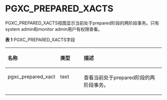 # PGXC\_PREPARED\_XACTS<a name="ZH-CN_TOPIC_0000001197451547"></a>

PGXC\_PREPARED\_XACTS视图显示当前处于prepared阶段的两阶段事务。只有system admin和monitor admin用户有权限查看。

**表 1**  PGXC\_PREPARED\_XACTS字段

<a name="zh-cn_topic_0059779265_t7922cbf6e3354899af0bcd4b088a41ad"></a>
<table><thead align="left"><tr id="zh-cn_topic_0059779265_r55214d38081b421cbfc5373f748d8276"><th class="cellrowborder" valign="top" width="30.070000000000004%" id="mcps1.2.4.1.1"><p id="zh-cn_topic_0059779265_adad4c299e55d4c8b9ac32d5a81013527"><a name="zh-cn_topic_0059779265_adad4c299e55d4c8b9ac32d5a81013527"></a><a name="zh-cn_topic_0059779265_adad4c299e55d4c8b9ac32d5a81013527"></a>名称</p>
</th>
<th class="cellrowborder" valign="top" width="15.6%" id="mcps1.2.4.1.2"><p id="zh-cn_topic_0059779265_a0b52b4745ab643fdb39ae604fb8d6217"><a name="zh-cn_topic_0059779265_a0b52b4745ab643fdb39ae604fb8d6217"></a><a name="zh-cn_topic_0059779265_a0b52b4745ab643fdb39ae604fb8d6217"></a>类型</p>
</th>
<th class="cellrowborder" valign="top" width="54.33%" id="mcps1.2.4.1.3"><p id="zh-cn_topic_0059779265_a47b2c9fe9909415cbf87d555b5375e50"><a name="zh-cn_topic_0059779265_a47b2c9fe9909415cbf87d555b5375e50"></a><a name="zh-cn_topic_0059779265_a47b2c9fe9909415cbf87d555b5375e50"></a>描述</p>
</th>
</tr>
</thead>
<tbody><tr id="zh-cn_topic_0059779265_ra32df2aaa712485eaf6327822a48dae7"><td class="cellrowborder" valign="top" width="30.070000000000004%" headers="mcps1.2.4.1.1 "><p id="zh-cn_topic_0059779265_aa4faec2992194ae4b1ea731571b8cde3"><a name="zh-cn_topic_0059779265_aa4faec2992194ae4b1ea731571b8cde3"></a><a name="zh-cn_topic_0059779265_aa4faec2992194ae4b1ea731571b8cde3"></a>pgxc_prepared_xact</p>
</td>
<td class="cellrowborder" valign="top" width="15.6%" headers="mcps1.2.4.1.2 "><p id="zh-cn_topic_0059779265_a8db54268a34144c4918ade3e090481cd"><a name="zh-cn_topic_0059779265_a8db54268a34144c4918ade3e090481cd"></a><a name="zh-cn_topic_0059779265_a8db54268a34144c4918ade3e090481cd"></a>text</p>
</td>
<td class="cellrowborder" valign="top" width="54.33%" headers="mcps1.2.4.1.3 "><p id="zh-cn_topic_0059779265_ad31000770b8647048640517b3721b76b"><a name="zh-cn_topic_0059779265_ad31000770b8647048640517b3721b76b"></a><a name="zh-cn_topic_0059779265_ad31000770b8647048640517b3721b76b"></a>查看当前处于prepared阶段的两阶段事务。</p>
</td>
</tr>
</tbody>
</table>
